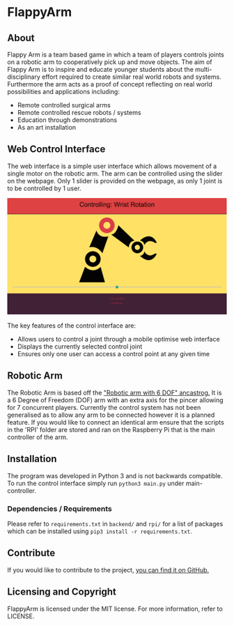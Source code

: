 # FlappyArm

## About

Flappy Arm is a team based game in which a team of players
controls joints on a robotic arm to cooperatively pick up and move
objects. The aim of Flappy Arm is to inspire and educate younger students
about the multi-disciplinary effort required to create similar real world
robots and systems. Furthermore the arm acts as a proof of concept reflecting
on real world possibilities and applications including:

* Remote controlled surgical arms
* Remote controlled rescue robots / systems
* Education through demonstrations
* As an art installation

## Web Control Interface

The web interface is a simple user interface which allows
movement of a single motor on the robotic arm. The arm 
can be controlled using the slider on the webpage. Only 1
slider is provided on the webpage, as only 1 joint is to 
be controlled by 1 user.


![Main control interface for Flappyarm](https://raw.githubusercontent.com/hax0rs/FlappyArm/master/docs/img/control_interface.png "Main Control Interface")


The key features of the control interface are:

* Allows users to control a joint through a mobile optimise web interface
* Displays the currently selected control joint
* Ensures only one user can access a control point at any given time


## Robotic Arm

The Robotic Arm is based off the
["Robotic arm with 6 DOF" ancastrog.](http://www.thingiverse.com/thing:30163)
It is a 6 Degree of Freedom (DOF) arm with an extra axis for the pincer allowing
for 7 concurrent players. Currently the control system has not been
generalised as to allow any arm to be connected however it is a planned feature.
If you would like to connect an identical arm ensure that the scripts in the
'RPI' folder are stored and ran on the Raspberry Pi that is the main controller
of the arm.    


## Installation

The program was developed in Python 3 and is not backwards compatible.
To run the control interface simply run `python3 main.py`
under main-controller.

### Dependencies / Requirements

Please refer to `requirements.txt` in `backend/` and `rpi/` for a list of
packages which can be installed using `pip3 install -r requirements.txt`.



## Contribute

If you would like to contribute to the project, [you can find it on GitHub.](https://github.com/hax0rs/FlappyArm)


## Licensing and Copyright

FlappyArm is licensed under the MIT license. For more information,
refer to LICENSE.
